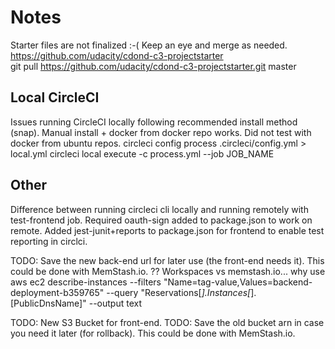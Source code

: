 # Notes

Starter files are not finalized :-( Keep an eye and merge as needed.   
https://github.com/udacity/cdond-c3-projectstarter  
git pull https://github.com/udacity/cdond-c3-projectstarter.git master

## Local CircleCI

Issues running CircleCI locally following recommended install method (snap).
Manual install + docker from docker repo works. Did not test with docker from ubuntu repos.
circleci config process .circleci/config.yml > local.yml
circleci local execute -c process.yml --job JOB_NAME



## Other
Difference between running circleci cli locally and running remotely with test-frontend job. Required oauth-sign added to package.json to work on remote.
Added jest-junit+reports to package.json for frontend to enable test reporting in circlci. 


TODO: Save the new back-end url for later use (the front-end needs it). This could be done with MemStash.io.
        ?? Workspaces vs memstash.io... why use
aws ec2 describe-instances --filters "Name=tag-value,Values=backend-deployment-b359765" --query "Reservations[*].Instances[*].[PublicDnsName]" --output text




TODO: New S3 Bucket for front-end.
TODO: Save the old bucket arn in case you need it later (for rollback). This could be done with MemStash.io.
